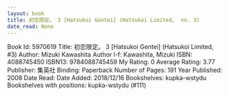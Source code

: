 ```yaml
---
layout: book
title: 初恋限定。 3 [Hatsukoi Gentei] (Hatsukoi Limited,  no. 3)
date_read: None
---
```


Book Id: 5970619
Title: 初恋限定。 3 [Hatsukoi Gentei] (Hatsukoi Limited, #3)
Author: Mizuki Kawashita
Author l-f: Kawashita, Mizuki
ISBN: 4088745450
ISBN13: 9784088745459
My Rating: 0
Average Rating: 3.77
Publisher: 集英社
Binding: Paperback
Number of Pages: 191
Year Published: 2008
Date Read: 
Date Added: 2018/12/16
Bookshelves: kupka-wstydu
Bookshelves with positions: kupka-wstydu (#111)

